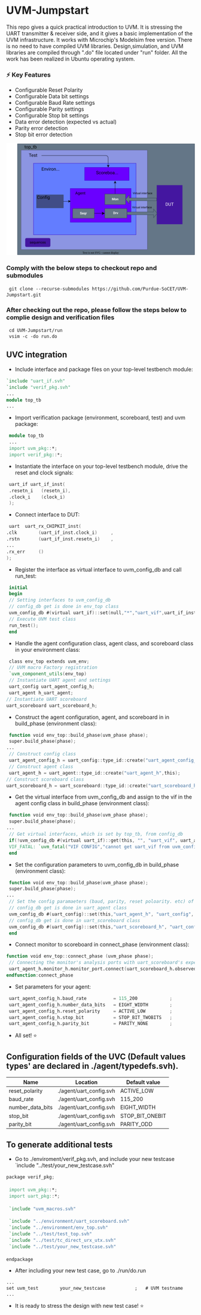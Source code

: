 # UVM-Jumpstart
 This repo gives a quick practical introduction to UVM. It is stressing the UART transmitter & receiver side, and it gives a basic implementation of the UVM infrastructure. It works with Microchip's Modelsim free version. There is no need to have compiled UVM libraries. Design,simulation, and UVM libraries are compiled through ".do" file located under "run" folder. All the work has been realized in Ubuntu operating system.
 
 ### :zap: Key Features
- Configurable Reset Polarity
- Configurable Data bit settings
- Configurable Baud Rate settings
- Configurable Parity settings
- Configurable Stop bit settings
- Data error detection (expected vs actual)
- Parity error detection
- Stop bit error detection

![image info](./docs/uvm.svg)

### Comply with the below steps to checkout repo and submodules

```
 git clone --recurse-submodules https://github.com/Purdue-SoCET/UVM-Jumpstart.git
```
### After checking out the repo, please follow the steps below to complie design and verification files

```
 cd UVM-Jumpstart/run
 vsim -c -do run.do
```
## UVC integration

- Include interface and package files on your top-level testbench module:
```verilog
`include "uart_if.svh"
`include "verif_pkg.svh"
...
module top_tb
...
```
- Import verification package (environment, scoreboard, test) and uvm package:
```verilog
 module top_tb
 ...
 import uvm_pkg::*;
 import verif_pkg::*;
```
- Instantiate the interface on your top-level testbench module, drive the reset and clock signals:
```verilog
 uart_if uart_if_inst(
 .resetn_i   (resetn_i),
 .clock_i    (clock_i)
 );
```
- Connect interface to DUT:
 ```verilog
  uart  uart_rx_CHIPKIT_inst(
 .clk        (uart_if_inst.clock_i)     ,
 .rstn       (uart_if_inst.resetn_i)    ,
 ...
 .rx_err     ()
);
```
- Register the interface as virtual interface to uvm_config_db and call run_test:

```verilog
 initial
 begin
 // Setting interfaces to uvm_config_db
 // config_db get is done in env_top class
 uvm_config_db #(virtual uart_if)::set(null,"*","uart_vif",uart_if_inst);
 // Execute UVM test class
 run_test();
 end
```
- Handle the agent configuration class, agent class, and scoreboard class in your environment class:
```verilog
 class env_top extends uvm_env;
 // UVM macro Factory registration
 `uvm_component_utils(env_top)
 // Instantiate UART agent and settings
 uart_config uart_agent_config_h;
 uart_agent h_uart_agent;
// Instantiate UART scoreboard
uart_scoreboard uart_scoreboard_h;
```
- Construct the agent configuration, agent, and scoreboard in in build_phase (environment class):
```verilog
 function void env_top::build_phase(uvm_phase phase);
 super.build_phase(phase);
...
 // Construct config class
 uart_agent_config_h = uart_config::type_id::create("uart_agent_config_h", this);
 // Construct agent class
 uart_agent_h = uart_agent::type_id::create("uart_agent_h",this);
// Construct scoreboard class
uart_scoreboard_h = uart_scoreboard::type_id::create("uart_scoreboard_h",this);
```
- Get the virtual interface from uvm_config_db and assign to the vif in the agent config class in build_phase (environment class):
```verilog
 function void env_top::build_phase(uvm_phase phase);
 super.build_phase(phase);
...
 // Get virtual interfaces, which is set by top_tb, from config_db
 if(!uvm_config_db #(virtual uart_if)::get(this, "", "uart_vif", uart_agent_config_h.vif)) begin
 VIF_FATAL: `uvm_fatal("VIF CONFIG","cannot get uart_vif from uvm_config_db")
 end
```
- Set the configuration parameters to uvm_config_db in build_phase (environment class):
```verilog
 function void env_top::build_phase(uvm_phase phase);
 super.build_phase(phase);
...
 // Set the config paramaeters (baud, parity, reset poloarity. etc) of the agent
 // config_db get is done in uart_agent class
 uvm_config_db #(uart_config)::set(this,"uart_agent_h", "uart_config", uart_agent_config_h);
 // config_db get is done in uart_scoreboard class
 uvm_config_db #(uart_config)::set(this,"uart_scoreboard_h", "uart_config", uart_agent_config_h);
 end
```
- Connect monitor to scoreboard in connect_phase (environment class):
```verilog
function void env_top::connect_phase (uvm_phase phase); 
 // Connecting the monitor's analysis ports with uart_scoreboard's expected analysis exports.
 uart_agent_h.monitor_h.monitor_port.connect(uart_scoreboard_h.observed);  
endfunction:connect_phase
```
- Set parameters for your agent:
```verilog
 uart_agent_config_h.baud_rate          = 115_200            ;
 uart_agent_config_h.number_data_bits   = EIGHT_WIDTH        ;
 uart_agent_config_h.reset_polarity     = ACTIVE_LOW         ;
 uart_agent_config_h.stop_bit           = STOP_BIT_TWOBITS   ;
 uart_agent_config_h.parity_bit         = PARITY_NONE        ;
```
- All set! :star:
  
## Configuration fields of the UVC (Default values types' are declared in ./agent/typedefs.svh).

| Name              | Location                    | Default value   |
| ---               | ---                         | ---             |
| reset_polarity    | ./agent/uart_config.svh     | ACTIVE_LOW      |
| baud_rate         | ./agent/uart_config.svh     | 115_200         |
| number_data_bits  | ./agent/uart_config.svh     | EIGHT_WIDTH     |
| stop_bit          | ./agent/uart_config.svh     | STOP_BIT_ONEBIT |
| parity_bit        | ./agent/uart_config.svh     | PARITY_ODD      |

## To generate additional tests
- Go to ./enviroment/verif_pkg.svh, and include your new testcase  `include "../test/your_new_testcase.svh"
```verilog
package verif_pkg;

 import uvm_pkg::*;
 import uart_pkg::*;

 `include "uvm_macros.svh"
    
 `include "../environment/uart_scoreboard.svh"
 `include "../environment/env_top.svh"
 `include "../test/test_top.svh"
 `include "../test/tc_direct_urx_utx.svh"
 `include "../test/your_new_testcase.svh"

endpackage
```
- After including your new test case, go to ./run/do.run
```shell
...
set uvm_test        your_new_testcase           ;   # UVM testname
...
```
- It is ready to stress the design with new test case! :star:
